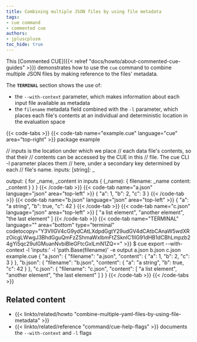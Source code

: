 ```yaml
---
title: Combining multiple JSON files by using file metadata
tags:
- cue command
- commented cue
authors:
- jpluscplusm
toc_hide: true
---
```


This [Commented CUE]({{< relref "docs/howto/about-commented-cue-guides" >}})
demonstrates how to use the `cue` command to combine multiple JSON files by
making reference to the files' metadata.

The **`TERMINAL`** section shows the use of:
- the `--with-context` parameter, which makes information about each input file
  available as metadata
- the `filename` metadata field combined with the `-l` parameter, which places
  each file's contents at an individual and deterministic location in the
  evaluation space

{{< code-tabs >}}
{{< code-tab name="example.cue" language="cue" area="top-right" >}}
package example

// inputs is the location under which we place
// each data file's contents, so that their
// contents can be accessed by the CUE in this
// file. The cue CLI -l parameter places them
// here, under a secondary key determined by each
// file's name.
inputs: [string]: _

output: {
	for _name, _content in inputs {
		(_name): {
			filename: _name
			content:  _content
		}
	}
}
{{< /code-tab >}}
{{< code-tab name="a.json" language="json" area="top-left" >}}
{
    "a": 1,
    "b": 2,
    "c": 3
}
{{< /code-tab >}}
{{< code-tab name="b.json" language="json" area="top-left" >}}
{
    "a": "a string",
    "b": true,
    "c": 42
}
{{< /code-tab >}}
{{< code-tab name="c.json" language="json" area="top-left" >}}
[
    "a list element",
    "another element",
    "the last element"
]
{{< /code-tab >}}
{{< code-tab name="TERMINAL" language="" area="bottom" type="terminal" codetocopy="Y3VlIGV4cG9ydCAtLXdpdGgtY29udGV4dCAtbCAnaW5wdXRzOicgLWwgJ3BhdGguQmFzZShmaWxlbmFtZSknIC1lIG91dHB1dCBhLmpzb24gYi5qc29uIGMuanNvbiBleGFtcGxlLmN1ZQ==" >}}
$ cue export --with-context -l 'inputs:' -l 'path.Base(filename)' -e output a.json b.json c.json example.cue
{
    "a.json": {
        "filename": "a.json",
        "content": {
            "a": 1,
            "b": 2,
            "c": 3
        }
    },
    "b.json": {
        "filename": "b.json",
        "content": {
            "a": "a string",
            "b": true,
            "c": 42
        }
    },
    "c.json": {
        "filename": "c.json",
        "content": [
            "a list element",
            "another element",
            "the last element"
        ]
    }
}
{{< /code-tab >}}
{{< /code-tabs >}}

## Related content

- {{< linkto/related/howto "combine-multiple-yaml-files-by-using-file-metadata" >}}
- {{< linkto/related/reference "command/cue-help-flags" >}}
  documents the `--with-context` and `-l` flags
